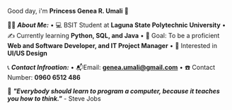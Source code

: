 Good day, i'm **Princess Genea R. Umali** :wave:

👩‍💻 ***About Me:***
 • 💻 BSIT Student at **Laguna State Polytechnic University**
 • ✍️ Currently learning **Python, SQL, and Java**
 • 🎯 Goal: To be a proficient **Web and Software Developer, and IT Project Manager** 
 • 🩷 Interested in **UI/US Design**

📞 ***Contact Infroation:***
 • 📬Email: **genea.umali@gmail.com**
  • ☎️ Contact Number: **0960 6512 486**

📖 ***"Everybody should learn to program a computer, because it teaches you how to think."*** - Steve Jobs

  
